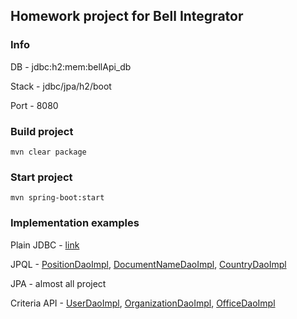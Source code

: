 ## Homework project for Bell Integrator
### Info

DB    - jdbc:h2:mem:bellApi_db

Stack - jdbc/jpa/h2/boot

Port  - 8080


### Build project
```
mvn clear package
```

### Start project
```
mvn spring-boot:start
```

### Implementation examples

Plain JDBC - [link](https://github.com/Someone2804/BellApi/blob/main/src/main/java/com/bell/BellApi/dao/impl/UserDaoImpl.java#L73)

JPQL - [PositionDaoImpl](https://github.com/Someone2804/BellApi/blob/main/src/main/java/com/bell/BellApi/dao/impl/PositionDaoImpl.java#L30), [DocumentNameDaoImpl](https://github.com/Someone2804/BellApi/blob/main/src/main/java/com/bell/BellApi/dao/impl/DocumentNameDaoImpl.java), [CountryDaoImpl](https://github.com/Someone2804/BellApi/blob/main/src/main/java/com/bell/BellApi/dao/impl/CountryDaoImpl.java)

JPA - almost all project

Criteria API - [UserDaoImpl](https://github.com/Someone2804/BellApi/blob/b7311b3932e0c9cb27afb63b32dce8b062945c68/src/main/java/com/bell/BellApi/dao/impl/UserDaoImpl.java#L138), [OrganizationDaoImpl](https://github.com/Someone2804/BellApi/blob/b7311b3932e0c9cb27afb63b32dce8b062945c68/src/main/java/com/bell/BellApi/dao/impl/OrganizationDaoImpl.java#L82), [OfficeDaoImpl](https://github.com/Someone2804/BellApi/blob/b7311b3932e0c9cb27afb63b32dce8b062945c68/src/main/java/com/bell/BellApi/dao/impl/OfficeDaoImpl.java#L93)


